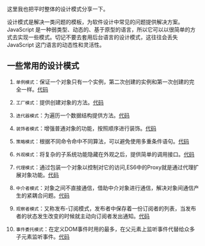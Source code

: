 
这里我也把平时整体的设计模式分享一下。

设计模式是解决一类问题的模板，为软件设计中常见的问题提供解决方案。JavaScript 是一种弱类型、动态的、基于原型的语言，所以它可以以很简单的方式去实现一些模式。切记不要去套用后台语言的设计模式，这往往会丢失 JavaScript 这门语言的动态性和灵活性。

## 一些常用的设计模式

1. `单例模式`：保证一个对象只有一个实例，第二次创建的实例和第一次创建的完全一样。[代码](https://github.com/NewByVector/js-pattern/blob/master/singleton.js)

2. `工厂模式`：提供创建对象的方法。[代码](https://github.com/NewByVector/js-pattern/blob/master/factory.js)

3. `迭代器模式`：为遍历一个数据结构提供方法。[代码](https://github.com/NewByVector/js-pattern/blob/master/iterator.js)

4. `装饰者模式`：增强普通对象的功能，按照顺序进行装饰。[代码](https://github.com/NewByVector/js-pattern/blob/master/decorate.js)

5. `策略模式`：根据不同命令命中不同算法，可以避免使用多重条件语句。[代码](https://github.com/NewByVector/js-pattern/blob/master/strategy.js)

6. `外观模式`：将复杂的子系统功能隐藏在外观之后，提供简单的调用接口。[代码](https://github.com/NewByVector/js-pattern/blob/master/feature.js)

7. `代理模式`：通过包装一个对象以控制对它的访问,ES6中的Proxy就是通过代理扩展对象功能。[代码](https://github.com/NewByVector/js-pattern/blob/master/proxy.js)

8. `中介者模式`：对象之间不直接通信，借助中介对象进行通信，解决对象间通信产生的紧耦合问题。[代码](https://github.com/NewByVector/js-pattern/blob/master/agency.js)

9. `观察者模式`：又称发布-订阅模式，发布者中保存着一份订阅者的列表，当发布者的状态发生改变的时候就主动向订阅者发出通知。[代码](https://github.com/NewByVector/js-pattern/blob/master/observer.js)

10. `事件委托模式`：在定义DOM事件时用的最多，在父元素上监听事件代替给众多子元素监听事件。[代码](https://github.com/NewByVector/js-pattern/blob/master/entrust.js)
